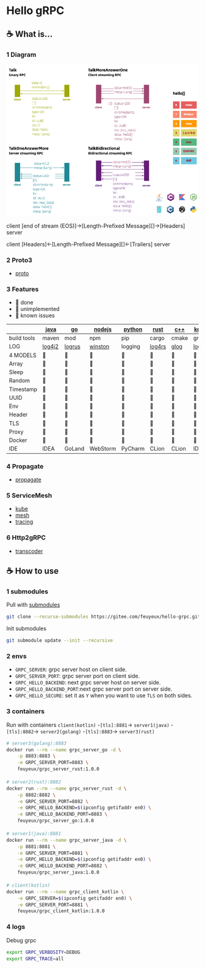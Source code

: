 # Hello gRPC

## :coffee: What is...

### 1 Diagram

![](img/grpc_diagram.png)

client [end of stream (EOS)]->[Length-Prefixed Message][]->[Headers] server

client [Headers]<-[Length-Prefixed Message][]<-[Trailers] server

### 2 Proto3

- [proto](grpc/proto)

### 3 Features

- :apple: done
- :green_apple: unimplemented
- 🥑 known issues

|             | [java](grpc/hello-grpc-java)               | [go](grpc/hello-grpc-go)             | [nodejs](grpc/hello-grpc-)                       | [python](grpc/hello-grpc-python) | [rust](grpc/hello-grpc-rust)     | [c++](grpc/hello-grpc-cpp)             | [kotlin](grpc/hello-grpc-kotlin)           | [c#](grpc/hello-grpc-csharp)              |
| ----------- | ------------------------------------------ | ------------------------------------ | ------------------------------------------------ | -------------------------------- | -------------------------------- | -------------------------------------- | ------------------------------------------ | ----------------------------------------- |
| build tools | maven                                      | mod                                  | npm                                              | pip                              | cargo                            | cmake                                  | gradle                                     | nuget                                     |
| LOG         | [log4j2](https://logging.apache.org/log4j) | [logrus](github.com/sirupsen/logrus) | [winston](https://www.npmjs.com/package/winston) | logging                          | [log4rs](https://docs.rs/log4rs) | [glog](https://github.com/google/glog) | [log4j2](https://logging.apache.org/log4j) | [log4net](https://logging.apache.org/log) |
| 4 MODELS    | :apple:                                    | :apple:                              | :apple:                                          | :apple:                          | :apple:                          | :apple:                                | :apple:                                    | :apple:                                   |
| Array       | :apple:                                    | :apple:                              | :apple:                                          | :apple:                          | :apple:                          | :apple:                                | :apple:                                    | :apple:                                   |
| Sleep       | :apple:                                    | :apple:                              | :apple:                                          | :apple:                          | :apple:                          | :apple:                                | :apple:                                    | :apple:                                   |
| Random      | :apple:                                    | :apple:                              | :apple:                                          | :apple:                          | :apple:                          | :apple:                                | :apple:                                    | :apple:                                   |
| Timestamp   | :apple:                                    | :apple:                              | :apple:                                          | :apple:                          | :apple:                          | :apple:                                | :apple:                                    | :apple:                                   |
| UUID        | :apple:                                    | :apple:                              | :apple:                                          | :apple:                          | :apple:                          | :green_apple:                          | :apple:                                    | :apple:                                   |
| Env         | :apple:                                    | :apple:                              | :apple:                                          | :apple:                          | :apple:                          | :apple:                                | :apple:                                    | :apple:                                   |
| Header      | :apple:                                    | :apple:                              | :apple:                                          | :apple:                          | :apple:                          | :apple:                                | :apple:                                    | :apple:                                   |
| TLS         | :apple:                                    | :apple:                              | 🥑                                               | :apple:                          | :apple:                          | :apple:                                | :apple:                                    | :apple:                                   |
| Proxy       | :apple:                                    | :apple:                              | :apple:                                          | :apple:                          | :apple:                          | :apple:                                | :apple:                                    | :apple:                                   |
| Docker      | :apple:                                    | :apple:                              | :apple:                                          | :apple:                          | :apple:                          | :apple:                                | :apple:                                    | :apple:                                   |
| IDE         | IDEA                                       | GoLand                               | WebStorm                                         | PyCharm                          | CLion                            | CLion                                  | IDEA                                       | Rider                                     |

### 4 Propagate

- [propagate](grpc/propagate)

### 5 ServiceMesh

- [kube](kube)
- [mesh](mesh)
- [tracing](tracing)

### 6 Http2gRPC

- [transcoder](transcoder)

## :coffee: How to use

### 1 submodules

Pull with [submodules](https://git-scm.com/book/zh/v2/Git-工具-子模块)

```bash
git clone --recurse-submodules https://gitee.com/feuyeux/hello-grpc.git
```

Init submodules

```bash
git submodule update --init --recursive
```

### 2 envs

- `GRPC_SERVER`: grpc server host on client side.
- `GRPC_SERVER_PORT`: grpc server port on client side.
- `GRPC_HELLO_BACKEND`: next grpc server host on server side.
- `GRPC_HELLO_BACKEND_PORT`:next grpc server port on server side.
- `GRPC_HELLO_SECURE`: set it as `Y` when you want to use `TLS` on both sides.

### 3 containers

Run with containers
`client(kotlin)` -`[tls]:8881`-> `server1(java)` -`[tls]:8882`-> `server2(golang)` -`[tls]:8883`-> `server3(rust)`

```bash
# server3(golang):8883
docker run --rm --name grpc_server_go -d \
    -p 8883:8883 \
    -e GRPC_SERVER_PORT=8883 \
    feuyeux/grpc_server_rust:1.0.0

# server2(rust):8882
docker run --rm --name grpc_server_rust -d \
    -p 8882:8882 \
    -e GRPC_SERVER_PORT=8882 \
    -e GRPC_HELLO_BACKEND=$(ipconfig getifaddr en0) \
    -e GRPC_HELLO_BACKEND_PORT=8883 \
    feuyeux/grpc_server_go:1.0.0

# server1(java):8881
docker run --rm --name grpc_server_java -d \
    -p 8881:8881 \
    -e GRPC_SERVER_PORT=8881 \
    -e GRPC_HELLO_BACKEND=$(ipconfig getifaddr en0) \
    -e GRPC_HELLO_BACKEND_PORT=8882 \
    feuyeux/grpc_server_java:1.0.0

# client(kotlin)
docker run --rm --name grpc_client_kotlin \
    -e GRPC_SERVER=$(ipconfig getifaddr en0) \
    -e GRPC_SERVER_PORT=8881 \
    feuyeux/grpc_client_kotlin:1.0.0
```

### 4 logs
Debug grpc
```bash
export GRPC_VERBOSITY=DEBUG
export GRPC_TRACE=all
```
